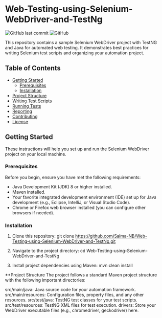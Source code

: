 # Web-Testing-using-Selenium-WebDriver-and-TestNg
![GitHub last commit](https://img.shields.io/github/last-commit/Salma-NB/Web-Testing-using-Selenium-WebDriver-and-TestNg)
![GitHub](https://img.shields.io/github/license/Salma-NB/Web-Testing-using-Selenium-WebDriver-and-TestNg)

This repository contains a sample Selenium WebDriver project with TestNG and Java for automated web testing. It demonstrates best practices for writing Selenium test scripts and organizing your automation project.

## Table of Contents

- [Getting Started](#getting-started)
  - [Prerequisites](#prerequisites)
  - [Installation](#installation)
- [Project Structure](#project-structure)
- [Writing Test Scripts](#writing-test-scripts)
- [Running Tests](#running-tests)
- [Reporting](#reporting)
- [Contributing](#contributing)
- [License](#license)

## Getting Started

These instructions will help you set up and run the Selenium WebDriver project on your local machine.

### Prerequisites

Before you begin, ensure you have met the following requirements:

- Java Development Kit (JDK) 8 or higher installed.
- Maven installed.
- Your favorite integrated development environment (IDE) set up for Java development (e.g., Eclipse, IntelliJ, or Visual Studio Code).
- Chrome or Firefox web browser installed (you can configure other browsers if needed).

### Installation

1. Clone this repository:
   git clone https://github.com/Salma-NB/Web-Testing-using-Selenium-WebDriver-and-TestNg.git

2. Navigate to the project directory:
cd Web-Testing-using-Selenium-WebDriver-and-TestNg

3. Install project dependencies using Maven:
mvn clean install


**Project Structure
The project follows a standard Maven project structure with the following important directories:

src/main/java: Java source code for your automation framework.
src/main/resources: Configuration files, property files, and any other resources.
src/test/java: TestNG test classes for your test scripts.
src/test/resources: TestNG XML files for test execution.
drivers: Store your WebDriver executable files (e.g., chromedriver, geckodriver) here.
